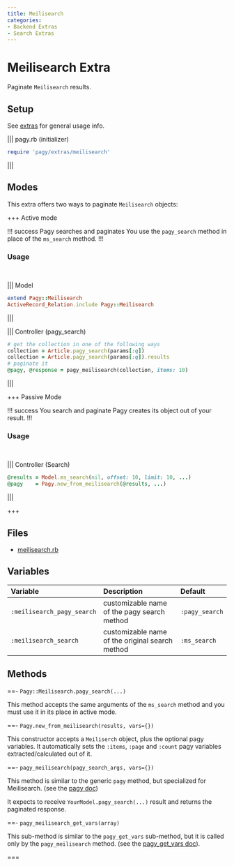 ```yaml
---
title: Meilisearch
categories:
- Backend Extras
- Search Extras
---
```

# Meilisearch Extra

Paginate `Meilisearch` results.

## Setup

See [extras](/docs/extras.md) for general usage info.

||| pagy.rb (initializer)
```ruby
require 'pagy/extras/meilisearch'
```
|||

## Modes

This extra offers two ways to paginate `Meilisearch` objects:

+++ Active mode

!!! success Pagy searches and paginates
You use the `pagy_search` method in place of the `ms_search` method.
!!!

### Usage
<br>

||| Model
```ruby
extend Pagy::Meilisearch
ActiveRecord_Relation.include Pagy::Meilisearch  
```
|||

||| Controller (pagy_search)
```ruby
# get the collection in one of the following ways
collection = Article.pagy_search(params[:q])
collection = Article.pagy_search(params[:q]).results
# paginate it
@pagy, @response = pagy_meilisearch(collection, items: 10)
```
|||

+++ Passive Mode

!!! success You search and paginate
Pagy creates its object out of your result.
!!!

### Usage
<br>

||| Controller (Search)
```ruby
@results = Model.ms_search(nil, offset: 10, limit: 10, ...)
@pagy    = Pagy.new_from_meilisearch(@results, ...)
```
|||

+++

## Files

- [meilisearch.rb](https://github.com/ddnexus/pagy/blob/master/lib/pagy/extras/meilisearch.rb)

## Variables

| Variable                   | Description                                     | Default        |
|:---------------------------|:------------------------------------------------|:---------------|
| `:meilisearch_pagy_search` | customizable name of the pagy search method     | `:pagy_search` | 
| `:meilisearch_search`      | customizable name of the original search method | `:ms_search`   | 

## Methods

==- `Pagy::Meilisearch.pagy_search(...)`

This method accepts the same arguments of the `ms_search` method and you must use it in its place in active mode.

==- `Pagy.new_from_meilisearch(results, vars={})`

This constructor accepts a `Meiliserch` object, plus the optional pagy variables. It automatically sets the `:items`, `:page` and `:count` pagy variables extracted/calculated out of it.

==- `pagy_meilisearch(pagy_search_args, vars={})`

This method is similar to the generic `pagy` method, but specialized for Meilisearch. (see the [pagy doc](/docs/api/backend.md#pagycollection-varsnil))

It expects to receive `YourModel.pagy_search(...)` result and returns the paginated response.

==- `pagy_meilisearch_get_vars(array)`

This sub-method is similar to the `pagy_get_vars` sub-method, but it is called only by the `pagy_meilisearch` method. (see the [pagy_get_vars doc](/docs/api/backend.md#pagy_get_varscollection-vars)).

===
